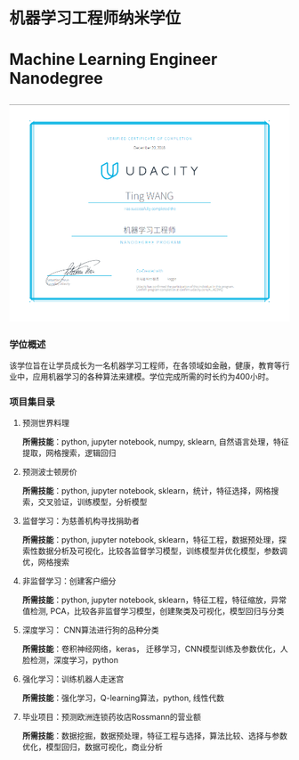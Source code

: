 # 机器学习工程师纳米学位
# Machine Learning Engineer Nanodegree
## ![](https://github.com/twang18/MLND_Projects/blob/master/ML%20Certificate.png)

### 学位概述

该学位旨在让学员成长为一名机器学习工程师，在各领域如金融，健康，教育等行业中，应用机器学习的各种算法来建模。学位完成所需的时长约为400小时。



### 项目集目录

1. 预测世界料理

   **所需技能**：python, jupyter notebook, numpy, sklearn, 自然语言处理，特征提取，网格搜索，逻辑回归

2. 预测波士顿房价

   **所需技能**：python, jupyter notebook, sklearn，统计，特征选择，网格搜索，交叉验证，训练模型，分析模型

3. 监督学习：为慈善机构寻找捐助者

   **所需技能**：python, jupyter notebook, sklearn，特征工程，数据预处理，探索性数据分析及可视化，比较各监督学习模型，训练模型并优化模型，参数调优，网格搜索

4. 非监督学习：创建客户细分

   **所需技能**：python, jupyter notebook, sklearn，特征工程，特征缩放，异常值检测, PCA，比较各非监督学习模型，创建聚类及可视化，模型回归与分类

5. 深度学习： CNN算法进行狗的品种分类

   **所需技能**：卷积神经网络，keras， 迁移学习，CNN模型训练及参数优化，人脸检测，深度学习，python

6. 强化学习：训练机器人走迷宫

   **所需技能**：强化学习，Q-learning算法，python, 线性代数

7. 毕业项目：预测欧洲连锁药妆店Rossmann的营业额

   **所需技能**：数据挖掘，数据预处理，特征工程与选择，算法比较、选择与参数优化，模型回归，数据可视化，商业分析

